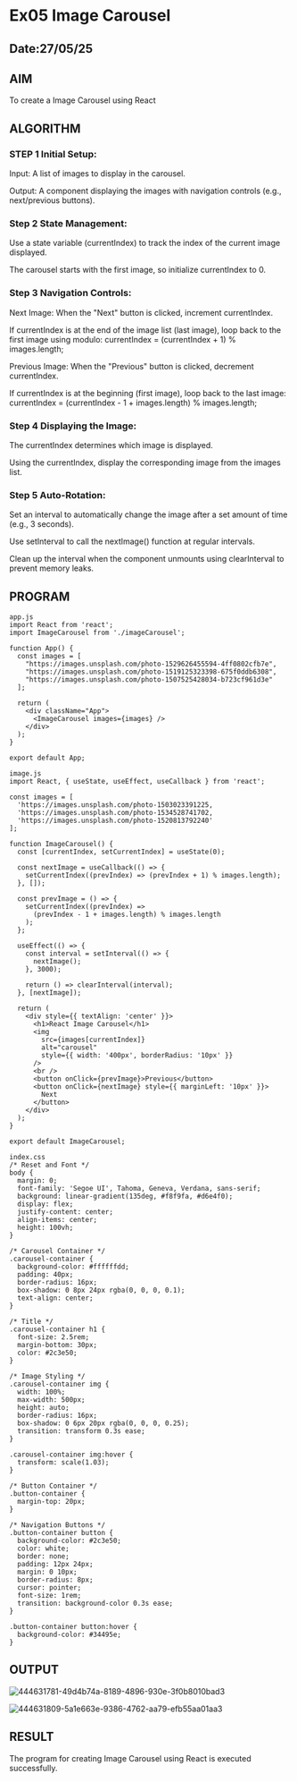# Ex05 Image Carousel
## Date:27/05/25

## AIM
To create a Image Carousel using React 

## ALGORITHM
### STEP 1 Initial Setup:
Input: A list of images to display in the carousel.

Output: A component displaying the images with navigation controls (e.g., next/previous buttons).

### Step 2 State Management:
Use a state variable (currentIndex) to track the index of the current image displayed.

The carousel starts with the first image, so initialize currentIndex to 0.

### Step 3 Navigation Controls:
Next Image: When the "Next" button is clicked, increment currentIndex.

If currentIndex is at the end of the image list (last image), loop back to the first image using modulo:
currentIndex = (currentIndex + 1) % images.length;

Previous Image: When the "Previous" button is clicked, decrement currentIndex.

If currentIndex is at the beginning (first image), loop back to the last image:
currentIndex = (currentIndex - 1 + images.length) % images.length;

### Step 4 Displaying the Image:
The currentIndex determines which image is displayed.

Using the currentIndex, display the corresponding image from the images list.

### Step 5 Auto-Rotation:
Set an interval to automatically change the image after a set amount of time (e.g., 3 seconds).

Use setInterval to call the nextImage() function at regular intervals.

Clean up the interval when the component unmounts using clearInterval to prevent memory leaks.

## PROGRAM
```
app.js
import React from 'react';
import ImageCarousel from './imageCarousel';

function App() {
  const images = [
    "https://images.unsplash.com/photo-1529626455594-4ff0802cfb7e",
    "https://images.unsplash.com/photo-1519125323398-675f0ddb6308",
    "https://images.unsplash.com/photo-1507525428034-b723cf961d3e"
  ];

  return (
    <div className="App">
      <ImageCarousel images={images} />
    </div>
  );
}

export default App;
```
```
image.js
import React, { useState, useEffect, useCallback } from 'react';

const images = [
  'https://images.unsplash.com/photo-1503023391225,
  'https://images.unsplash.com/photo-1534528741702,
  'https://images.unsplash.com/photo-1520813792240'
];

function ImageCarousel() {
  const [currentIndex, setCurrentIndex] = useState(0);

  const nextImage = useCallback(() => {
    setCurrentIndex((prevIndex) => (prevIndex + 1) % images.length);
  }, []);

  const prevImage = () => {
    setCurrentIndex((prevIndex) =>
      (prevIndex - 1 + images.length) % images.length
    );
  };

  useEffect(() => {
    const interval = setInterval(() => {
      nextImage();
    }, 3000);

    return () => clearInterval(interval);
  }, [nextImage]);

  return (
    <div style={{ textAlign: 'center' }}>
      <h1>React Image Carousel</h1>
      <img
        src={images[currentIndex]}
        alt="carousel"
        style={{ width: '400px', borderRadius: '10px' }}
      />
      <br />
      <button onClick={prevImage}>Previous</button>
      <button onClick={nextImage} style={{ marginLeft: '10px' }}>
        Next
      </button>
    </div>
  );
}

export default ImageCarousel;
```
```
index.css
/* Reset and Font */
body {
  margin: 0;
  font-family: 'Segoe UI', Tahoma, Geneva, Verdana, sans-serif;
  background: linear-gradient(135deg, #f8f9fa, #d6e4f0);
  display: flex;
  justify-content: center;
  align-items: center;
  height: 100vh;
}

/* Carousel Container */
.carousel-container {
  background-color: #ffffffdd;
  padding: 40px;
  border-radius: 16px;
  box-shadow: 0 8px 24px rgba(0, 0, 0, 0.1);
  text-align: center;
}

/* Title */
.carousel-container h1 {
  font-size: 2.5rem;
  margin-bottom: 30px;
  color: #2c3e50;
}

/* Image Styling */
.carousel-container img {
  width: 100%;
  max-width: 500px;
  height: auto;
  border-radius: 16px;
  box-shadow: 0 6px 20px rgba(0, 0, 0, 0.25);
  transition: transform 0.3s ease;
}

.carousel-container img:hover {
  transform: scale(1.03);
}

/* Button Container */
.button-container {
  margin-top: 20px;
}

/* Navigation Buttons */
.button-container button {
  background-color: #2c3e50;
  color: white;
  border: none;
  padding: 12px 24px;
  margin: 0 10px;
  border-radius: 8px;
  cursor: pointer;
  font-size: 1rem;
  transition: background-color 0.3s ease;
}

.button-container button:hover {
  background-color: #34495e;
}
```

## OUTPUT

![444631781-49d4b74a-8189-4896-930e-3f0b8010bad3](https://github.com/user-attachments/assets/1708176e-c504-45e3-829b-9a2981d08a17)

![444631809-5a1e663e-9386-4762-aa79-efb55aa01aa3](https://github.com/user-attachments/assets/96a41660-e7c0-4ccc-9e79-79a94fa274fc)



## RESULT
The program for creating Image Carousel using React is executed successfully.
